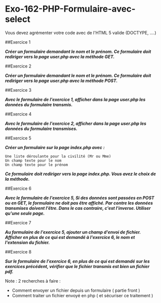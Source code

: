 # Exo-162-PHP-Formulaire-avec-select



Vous devez agrémenter votre code avec de l'HTML 5 valide (DOCTYPE, ....) 

##Exercice 1 

***Créer un formulaire demandant le nom et le prénom. Ce formulaire doit rediriger vers la page user.php avec la méthode GET.***


##Exercice 2 

***Créer un formulaire demandant le nom et le prénom. Ce formulaire doit rediriger vers la page user.php avec la méthode POST.***


##Exercice 3 

***Avec le formulaire de l'exercice 1, afficher dans la page user.php les données du formulaire transmis.***


##Exercice 4 

***Avec le formulaire de l'exercice 2, afficher dans la page user.php les données du formulaire transmises.***


##Exercice 5 

***Créer un formulaire sur la page index.php avec :***

    Une liste déroulante pour la civilité (Mr ou Mme)
    Un champ texte pour le nom
    Un champ texte pour le prénom

***Ce formulaire doit rediriger vers la page index.php. Vous avez le choix de la méthode.***


##Exercice 6 

***Avec le formulaire de l'exercice 5, Si des données sont passées en POST ou en GET, le formulaire ne doit pas être affiché. Par contre les données transmises doivent l'être. Dans le cas contraire, c'est l'inverse.
Utiliser qu'une seule page.***


##Exercice 7 

***Au formulaire de l'exercice 5, ajouter un champ d'envoi de fichier. Afficher en plus de ce qui est demandé à l'exercice 6, le nom et l'extension du fichier.***


##Exercice 8 

***Sur le formulaire de l'exercice 6, en plus de ce qui est demandé sur les exercices précédent, vérifier que le fichier transmis est bien un fichier pdf.***


Note :
2 recherches à faire :
- Comment envoyer un fichier depuis un formulaire ( partie front )
- Comment traiter un fichier envoyé en php ( et sécuriser ce traitement )